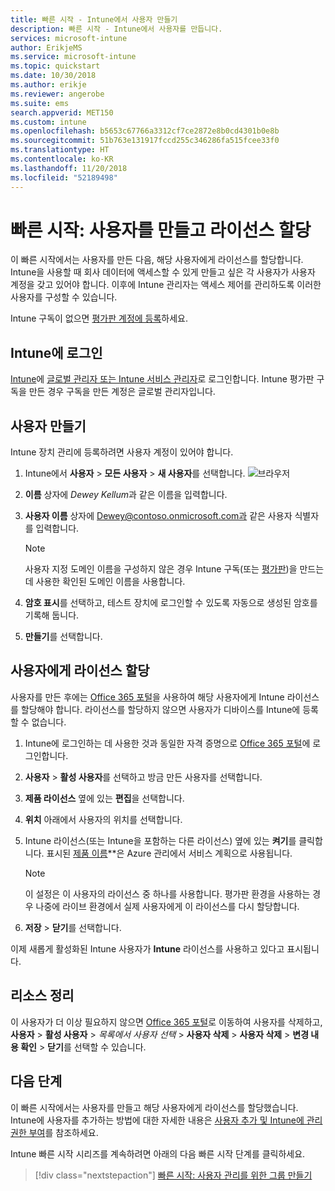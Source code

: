 ```yaml
---
title: 빠른 시작 - Intune에서 사용자 만들기
description: 빠른 시작 - Intune에서 사용자를 만듭니다.
services: microsoft-intune
author: ErikjeMS
ms.service: microsoft-intune
ms.topic: quickstart
ms.date: 10/30/2018
ms.author: erikje
ms.reviewer: angerobe
ms.suite: ems
search.appverid: MET150
ms.custom: intune
ms.openlocfilehash: b5653c67766a3312cf7ce2872e8b0cd4301b0e8b
ms.sourcegitcommit: 51b763e131917fccd255c346286fa515fcee33f0
ms.translationtype: HT
ms.contentlocale: ko-KR
ms.lasthandoff: 11/20/2018
ms.locfileid: "52189498"
---
```

# <a name="quickstart-create-a-user-and-assign-a-license-to-it"></a>빠른 시작: 사용자를 만들고 라이선스 할당

이 빠른 시작에서는 사용자를 만든 다음, 해당 사용자에게 라이선스를 할당합니다. Intune을 사용할 때 회사 데이터에 액세스할 수 있게 만들고 싶은 각 사용자가 사용자 계정을 갖고 있어야 합니다. 이후에 Intune 관리자는 액세스 제어를 관리하도록 이러한 사용자를 구성할 수 있습니다.

Intune 구독이 없으면 [평가판 계정에 등록](free-trial-sign-up.md)하세요.

## <a name="sign-in-to-intune"></a>Intune에 로그인

[Intune](https://aka.ms/intuneportal)에 [글로벌 관리자 또는 Intune 서비스 관리자](users-add.md#types-of-administrators)로 로그인합니다. Intune 평가판 구독을 만든 경우 구독을 만든 계정은 글로벌 관리자입니다.

## <a name="create-a-user"></a>사용자 만들기

Intune 장치 관리에 등록하려면 사용자 계정이 있어야 합니다.

1. Intune에서 **사용자** > **모든 사용자** > **새 사용자**를 선택합니다.
![브라우저](media/quickstart-create-user/create-user.png)
2. **이름** 상자에 *Dewey Kellum*과 같은 이름을 입력합니다.
3. **사용자 이름** 상자에 Dewey@contoso.onmicrosoft.com과 같은 사용자 식별자를 입력합니다.

    > [!NOTE]
    > 사용자 지정 도메인 이름을 구성하지 않은 경우 Intune 구독(또는 [평가판](free-trial-sign-up.md#sign-up-for-a-microsoft-intune-free-trial))을 만드는 데 사용한 확인된 도메인 이름을 사용합니다. 

4. **암호 표시**를 선택하고, 테스트 장치에 로그인할 수 있도록 자동으로 생성된 암호를 기록해 둡니다.
5. **만들기**를 선택합니다.

## <a name="assign-a-license-to-the-user"></a>사용자에게 라이선스 할당

사용자를 만든 후에는 [Office 365 포털](http://go.microsoft.com/fwlink/p/?LinkId=698854)을 사용하여 해당 사용자에게 Intune 라이선스를 할당해야 합니다. 라이선스를 할당하지 않으면 사용자가 디바이스를 Intune에 등록할 수 없습니다. 

1. Intune에 로그인하는 데 사용한 것과 동일한 자격 증명으로 [Office 365 포털](http://go.microsoft.com/fwlink/p/?LinkId=698854)에 로그인합니다.
2. **사용자** > **활성 사용자**를 선택하고 방금 만든 사용자를 선택합니다.
3. **제품 라이선스** 옆에 있는 **편집**을 선택합니다.
4. **위치** 아래에서 사용자의 위치를 선택합니다.
5. Intune 라이선스(또는 Intune을 포함하는 다른 라이선스) 옆에 있는 **켜기**를 클릭합니다. 표시된 [제품 이름](https://docs.microsoft.com/azure/active-directory/users-groups-roles/licensing-service-plan-reference)**은 Azure 관리에서 서비스 계획으로 사용됩니다. 

   > [!NOTE]
   > 이 설정은 이 사용자의 라이선스 중 하나를 사용합니다. 평가판 환경을 사용하는 경우 나중에 라이브 환경에서 실제 사용자에게 이 라이선스를 다시 할당합니다.
6. **저장** > **닫기**를 선택합니다.

이제 새롭게 활성화된 Intune 사용자가 **Intune** 라이선스를 사용하고 있다고 표시됩니다.

## <a name="clean-up-resources"></a>리소스 정리

이 사용자가 더 이상 필요하지 않으면 [Office 365 포털](http://go.microsoft.com/fwlink/p/?LinkId=698854)로 이동하여 사용자를 삭제하고, **사용자** > **활성 사용자** > *목록에서 사용자 선택* > **사용자 삭제** > **사용자 삭제** > **변경 내용 확인** > **닫기**를 선택할 수 있습니다.

## <a name="next-steps"></a>다음 단계

이 빠른 시작에서는 사용자를 만들고 해당 사용자에게 라이선스를 할당했습니다. Intune에 사용자를 추가하는 방법에 대한 자세한 내용은 [사용자 추가 및 Intune에 관리 권한 부여](users-add.md)를 참조하세요.

Intune 빠른 시작 시리즈를 계속하려면 아래의 다음 빠른 시작 단계를 클릭하세요.

> [!div class="nextstepaction"]
> [빠른 시작: 사용자 관리를 위한 그룹 만들기](quickstart-create-group.md)
